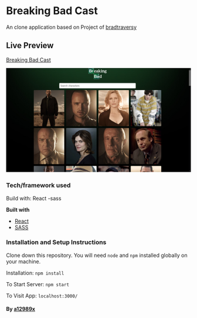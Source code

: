 # Breaking Bad Cast
An clone application based on Project of [bradtraversy](https://github.com/bradtraversy, 'Brad Traversy')

## Live Preview
[Breaking Bad Cast](https://a12989x.github.io/breaking-bad-cast/ (Breaking Bad Cast))

![breaking-bad-cast](./thumb.png)

### Tech/framework used
Build with:
   React
  -sass

<b>Built with</b>
- [React](https://reactjs.org/)
- [SASS](https://sass-lang.com/)
  
### Installation and Setup Instructions
Clone down this repository. You will need `node` and `npm` installed globally on your machine.

Installation: `npm install`

To Start Server: `npm start`

To Visit App: `localhost:3000/`

#### By **[a12989x](https://github.com/a12989x, 'Alexis Guzman')**
